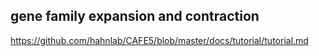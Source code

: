 ## gene family expansion and contraction
https://github.com/hahnlab/CAFE5/blob/master/docs/tutorial/tutorial.md

